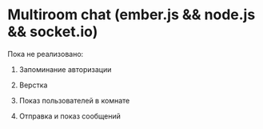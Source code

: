 Multiroom chat (ember.js && node.js && socket.io)
=================================================

Пока не реализовано:

1. Запоминание авторизации

2. Верстка

3. Показ пользователей в комнате

4. Отправка и показ сообщений
